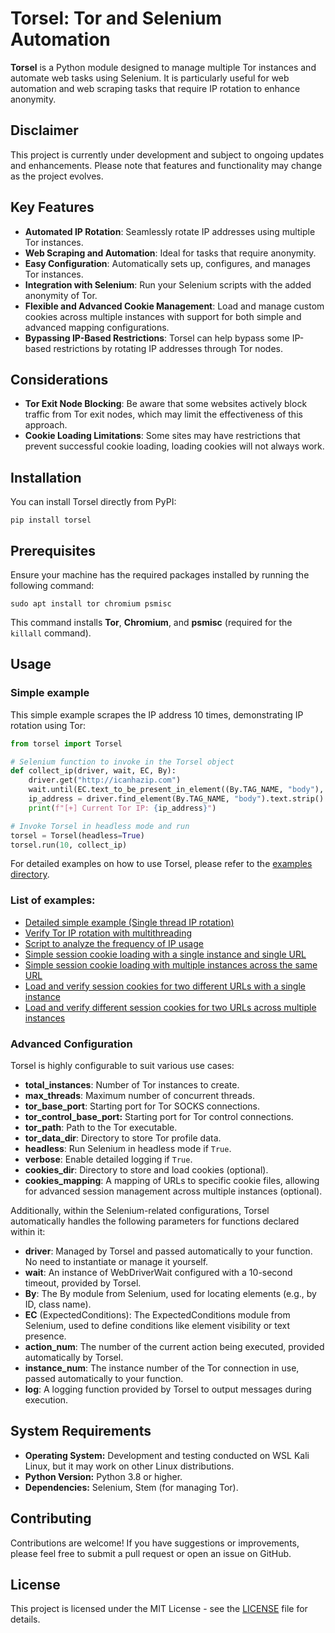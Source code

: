 # Torsel: Tor and Selenium Automation
**Torsel** is a Python module designed to manage multiple Tor instances and automate web tasks using Selenium. It is particularly useful for web automation and web scraping tasks that require IP rotation to enhance anonymity.

## Disclaimer
This project is currently under development and subject to ongoing updates and enhancements. Please note that features and functionality may change as the project evolves.

## Key Features
- **Automated IP Rotation**: Seamlessly rotate IP addresses using multiple Tor instances.
- **Web Scraping and Automation**: Ideal for tasks that require anonymity.
- **Easy Configuration**: Automatically sets up, configures, and manages Tor instances.
- **Integration with Selenium**: Run your Selenium scripts with the added anonymity of Tor.
- **Flexible and Advanced Cookie Management**: Load and manage custom cookies across multiple instances with support for both simple and advanced mapping configurations.
- **Bypassing IP-Based Restrictions**: Torsel can help bypass some IP-based restrictions by rotating IP addresses through Tor nodes.

## Considerations
- **Tor Exit Node Blocking**: Be aware that some websites actively block traffic from Tor exit nodes, which may limit the effectiveness of this approach.
- **Cookie Loading Limitations**: Some sites may have restrictions that prevent successful cookie loading, loading cookies will not always work.

## Installation
You can install Torsel directly from PyPI:

```
pip install torsel
```

## Prerequisites

Ensure your machine has the required packages installed by running the following command:
```
sudo apt install tor chromium psmisc
```

This command installs **Tor**, **Chromium**, and **psmisc** (required for the `killall` command).

## Usage

### Simple example
This simple example scrapes the IP address 10 times, demonstrating IP rotation using Tor:
```python
from torsel import Torsel

# Selenium function to invoke in the Torsel object
def collect_ip(driver, wait, EC, By):
    driver.get("http://icanhazip.com")
    wait.until(EC.text_to_be_present_in_element((By.TAG_NAME, "body"), "."))
    ip_address = driver.find_element(By.TAG_NAME, "body").text.strip()
    print(f"[+] Current Tor IP: {ip_address}")

# Invoke Torsel in headless mode and run
torsel = Torsel(headless=True)
torsel.run(10, collect_ip)
```

For detailed examples on how to use Torsel, please refer to the [examples directory](https://github.com/azuk4r/torsel/tree/main/examples).

### List of examples:
* [Detailed simple example (Single thread IP rotation)](https://github.com/azuk4r/torsel/blob/main/examples/simple_ip_rotation.py)
* [Verify Tor IP rotation with multithreading](https://github.com/azuk4r/torsel/blob/main/examples/multithread_ip_rotation.py)
* [Script to analyze the frequency of IP usage](https://github.com/azuk4r/torsel/blob/main/examples/tor_ip_usage_analyzer.py)
* [Simple session cookie loading with a single instance and single URL](https://github.com/azuk4r/torsel/blob/main/examples/loading_cookies/simple_one_url_one_instance.py)
* [Simple session cookie loading with multiple instances across the same URL](https://github.com/azuk4r/torsel/blob/main/examples/loading_cookies/simple_one_url_multi_instance.py)
* [Load and verify session cookies for two different URLs with a single instance](https://github.com/azuk4r/torsel/blob/main/examples/loading_cookies/advanced_mapping_two_url_one_instance.py)
* [Load and verify different session cookies for two URLs across multiple instances](https://github.com/azuk4r/torsel/blob/main/examples/loading_cookies/advanced_mapping_two_url_multi_instance.py)

### Advanced Configuration
Torsel is highly configurable to suit various use cases:
* **total_instances**: Number of Tor instances to create.
* **max_threads**: Maximum number of concurrent threads.
* **tor_base_port**: Starting port for Tor SOCKS connections.
* **tor_control_base_port:** Starting port for Tor control connections.
* **tor_path**: Path to the Tor executable.
* **tor_data_dir**: Directory to store Tor profile data.
* **headless**: Run Selenium in headless mode if `True`.
* **verbose**: Enable detailed logging if `True`.
* **cookies_dir**: Directory to store and load cookies (optional).
* **cookies_mapping**: A mapping of URLs to specific cookie files, allowing for advanced session management across multiple instances (optional).

Additionally, within the Selenium-related configurations, Torsel automatically handles the following parameters for functions declared within it:
* **driver**: Managed by Torsel and passed automatically to your function. No need to instantiate or manage it yourself.
* **wait**: An instance of WebDriverWait configured with a 10-second timeout, provided by Torsel.
* **By**: The By module from Selenium, used for locating elements (e.g., by ID, class name).
* **EC** (ExpectedConditions): The ExpectedConditions module from Selenium, used to define conditions like element visibility or text presence.
* **action_num**: The number of the current action being executed, provided automatically by Torsel.
* **instance_num**: The instance number of the Tor connection in use, passed automatically to your function.
* **log**: A logging function provided by Torsel to output messages during execution.

## System Requirements
* **Operating System:** Development and testing conducted on WSL Kali Linux, but it may work on other Linux distributions.
* **Python Version:** Python 3.8 or higher.
* **Dependencies:** Selenium, Stem (for managing Tor).

## Contributing
Contributions are welcome! If you have suggestions or improvements, please feel free to submit a pull request or open an issue on GitHub.

## License
This project is licensed under the MIT License - see the [LICENSE](https://github.com/azuk4r/torsel/blob/main/LICENSE) file for details.
